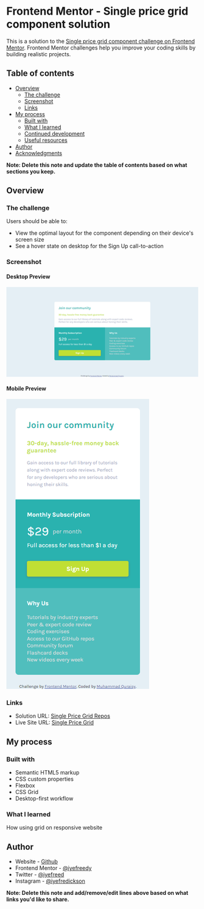# Frontend Mentor - Single price grid component solution

This is a solution to the [Single price grid component challenge on Frontend Mentor](https://www.frontendmentor.io/challenges/single-price-grid-component-5ce41129d0ff452fec5abbbc). Frontend Mentor challenges help you improve your coding skills by building realistic projects.

## Table of contents

-   [Overview](#overview)
    -   [The challenge](#the-challenge)
    -   [Screenshot](#screenshot)
    -   [Links](#links)
-   [My process](#my-process)
    -   [Built with](#built-with)
    -   [What I learned](#what-i-learned)
    -   [Continued development](#continued-development)
    -   [Useful resources](#useful-resources)
-   [Author](#author)
-   [Acknowledgments](#acknowledgments)

**Note: Delete this note and update the table of contents based on what sections you keep.**

## Overview

### The challenge

Users should be able to:

-   View the optimal layout for the component depending on their device's screen size
-   See a hover state on desktop for the Sign Up call-to-action

### Screenshot

#### Desktop Preview

![](./screenshots/desktop-preview.png)

#### Mobile Preview

![](./screenshots/mobile-preview.png)

### Links

-   Solution URL: [Single Price Grid Repos](https://iyefreedy.github.com)
-   Live Site URL: [Single Price Grid](https://iyefreedy.github.io/single-price-grid)

## My process

### Built with

-   Semantic HTML5 markup
-   CSS custom properties
-   Flexbox
-   CSS Grid
-   Desktop-first workflow

### What I learned

How using grid on responsive website

## Author

-   Website - [Github](https://github.com/iyefreedy)
-   Frontend Mentor - [@iyefreedy](https://www.frontendmentor.io/profile/iyefreedy)
-   Twitter - [@iyefreed](https://www.twitter.com/iyefreed)
-   Instagram - [@iyefredickson](https://www.instagram.com/iyefredickson)

**Note: Delete this note and add/remove/edit lines above based on what links you'd like to share.**
